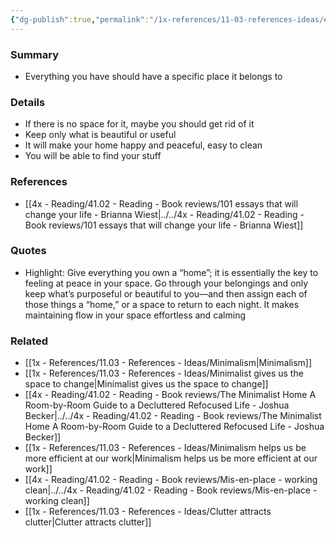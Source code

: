 ```yaml
---
{"dg-publish":true,"permalink":"/1x-references/11-03-references-ideas/everything-you-own-should-have-a-specific-home/","dgHomeLink":true,"dgPassFrontmatter":false,"dgShowBacklinks":true,"dgShowLocalGraph":false,"dgShowInlineTitle":true}
---
```



### Summary
- Everything you have should have a specific place it belongs to

### Details
- If there is no space for it, maybe you should get rid of it
- Keep only what is beautiful or useful
- It will make your home happy and peaceful, easy to clean
- You will be able to find your stuff

### References
- [[4x - Reading/41.02 - Reading - Book reviews/101 essays that will change your life - Brianna Wiest|../../4x - Reading/41.02 - Reading - Book reviews/101 essays that will change your life - Brianna Wiest]]

### Quotes
- Highlight: Give everything you own a “home”; it is essentially the key to feeling at peace in your space. Go through your belongings and only keep what’s purposeful or beautiful to you—and then assign each of those things a “home,” or a space to return to each night. It makes maintaining flow in your space effortless and calming

### Related
- [[1x - References/11.03 - References - Ideas/Minimalism|Minimalism]]
- [[1x - References/11.03 - References - Ideas/Minimalist gives us the space to change|Minimalist gives us the space to change]]
- [[4x - Reading/41.02 - Reading - Book reviews/The Minimalist Home A Room-by-Room Guide to a Decluttered Refocused Life - Joshua Becker|../../4x - Reading/41.02 - Reading - Book reviews/The Minimalist Home A Room-by-Room Guide to a Decluttered Refocused Life - Joshua Becker]]
- [[1x - References/11.03 - References - Ideas/Minimalism helps us be more efficient at our work|Minimalism helps us be more efficient at our work]]
- [[4x - Reading/41.02 - Reading - Book reviews/Mis-en-place - working clean|../../4x - Reading/41.02 - Reading - Book reviews/Mis-en-place - working clean]]
- [[1x - References/11.03 - References - Ideas/Clutter attracts clutter|Clutter attracts clutter]]